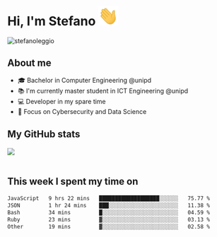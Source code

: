 # Hi, I'm Stefano <img src="https://raw.githubusercontent.com/stefanoleggio/stefanoleggio/main/images/wave.gif" width="45px">

<p align="left"> <img src="https://komarev.com/ghpvc/?username=stefanoleggio&label=Views&color=blue&style=plastic" alt="stefanoleggio" /></p>

## About me
- 🎓 Bachelor in Computer Engineering @unipd
- 📚 I'm currently master student in ICT Engineering @unipd
- 💻 Developer in my spare time
- 🎯 Focus on Cybersecurity and Data Science


## My GitHub stats

<a href="https://github.com/anuraghazra/github-readme-stats" >
  <img align="center" src="https://github-readme-stats.vercel.app/api/top-langs/?username=stefanoleggio&langs_count=10&hide=html,blade&layout=compact&count_private=true&theme=swift" />
</a>
</br>
</br>

## This week I spent my time on


<!--START_SECTION:waka-->
```text
JavaScript   9 hrs 22 mins   ███████████████████░░░░░░   75.77 % 
JSON         1 hr 24 mins    ███░░░░░░░░░░░░░░░░░░░░░░   11.38 % 
Bash         34 mins         █░░░░░░░░░░░░░░░░░░░░░░░░   04.59 % 
Ruby         23 mins         ▓░░░░░░░░░░░░░░░░░░░░░░░░   03.13 % 
Other        19 mins         ▓░░░░░░░░░░░░░░░░░░░░░░░░   02.58 % 
```
<!--END_SECTION:waka-->

